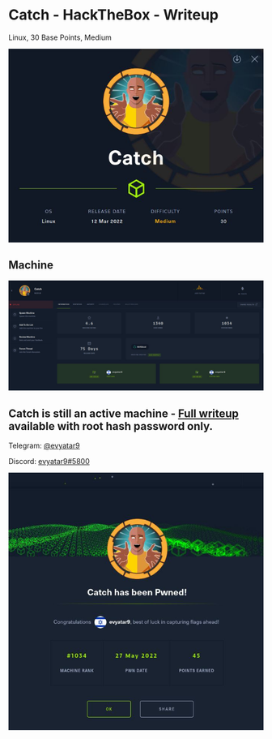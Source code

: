 # Catch - HackTheBox - Writeup
Linux, 30 Base Points, Medium

![info.JPG](images/info.JPG)

## Machine

![‏‏Catch.JPG](images/Catch.JPG)
 
## Catch is still an active machine - [Full writeup](Catch-Writeup.pdf) available with root hash password only.

Telegram: [@evyatar9](https://t.me/evyatar9)

Discord: [evyatar9#5800](https://discordapp.com/users/812805349815091251)

![pwn.JPG](images/pwn.JPG)